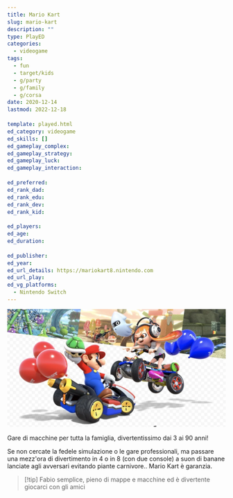 ```yaml
---
title: Mario Kart
slug: mario-kart
description: ""
type: PlayED
categories:
  - videogame
tags:
  - fun
  - target/kids
  - g/party
  - g/family
  - g/corsa
date: 2020-12-14
lastmod: 2022-12-18

template: played.html
ed_category: videogame
ed_skills: []
ed_gameplay_complex: 
ed_gameplay_strategy: 
ed_gameplay_luck: 
ed_gameplay_interaction: 

ed_preferred: 
ed_rank_dad: 
ed_rank_edu: 
ed_rank_dev: 
ed_rank_kid: 

ed_players: 
ed_age: 
ed_duration: 

ed_publisher: 
ed_year: 
ed_url_details: https://mariokart8.nintendo.com
ed_url_play: 
ed_vg_platforms:
  - Nintendo Switch
---
```


![](../../assets/img/played/videogame/mario_kart.webp)

Gare di macchine per tutta la famiglia, divertentissimo dai 3 ai 90 anni!

Se non cercate la fedele simulazione o le gare professionali, ma passare una mezz'ora di divertimento in 4 o in 8 (con due console) a suon di banane lanciate agli avversari evitando piante carnivore.. Mario Kart è garanzia.

> [!tip] Fabio
> semplice, pieno di mappe e macchine ed è divertente giocarci con gli amici

